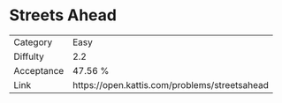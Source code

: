 # Streets Ahead

<table>
    <tr>
        <td>Category</td>
        <td>Easy</td>
    </tr>
    <tr>
        <td>Diffulty</td>
        <td>2.2</td>
    </tr>
    <tr>
        <td>Acceptance</td>
        <td>47.56 %</td>
    </tr>
    <tr>
        <td>Link</td>
        <td>https://open.kattis.com/problems/streetsahead</td>
    </tr>
</table>